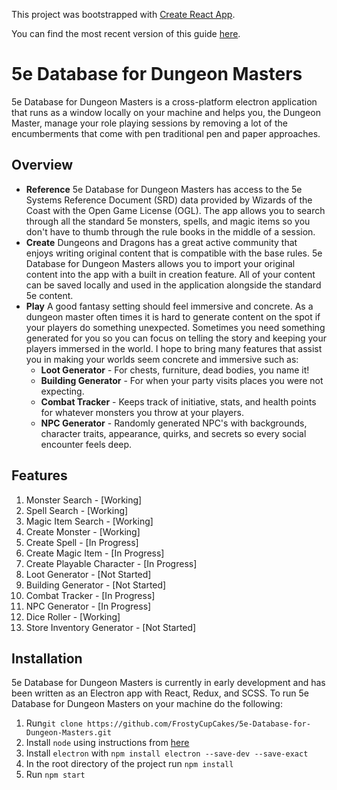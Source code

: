 This project was bootstrapped with [Create React App](https://github.com/facebookincubator/create-react-app).

You can find the most recent version of this guide [here](https://github.com/facebookincubator/create-react-app/blob/master/packages/react-scripts/template/README.md).

5e Database for Dungeon Masters
========
5e Database for Dungeon Masters is a cross-platform electron application that runs as a window locally on your machine and helps you, the Dungeon Master, manage your role playing sessions by removing a lot of the encumberments that come with pen traditional pen and paper approaches. 

## Overview
 * <strong>Reference</strong> 
5e Database for Dungeon Masters has access to the 5e Systems Reference Document (SRD) data provided by Wizards of the Coast with the Open Game License (OGL). The app allows you to search through all the standard 5e monsters, spells, and magic items so you don't have to thumb through the rule books in the middle of a session.
 * <strong>Create</strong>
Dungeons and Dragons has a great active community that enjoys writing original content that is compatible with the base rules. 5e Database for Dungeon Masters allows you to import your original content into the app with a built in creation feature. All of your content can be saved locally and used in the application alongside the standard 5e content.   
 * <strong>Play</strong>
A good fantasy setting should feel immersive and concrete. As a dungeon master often times it is hard to generate content on the spot if your players do something unexpected. Sometimes you need something generated for you so you can focus on telling the story and keeping your players immersed in the world. I hope to bring many features that assist you in making your worlds seem concrete and immersive such as: 
    * **Loot Generator** - For chests, furniture, dead bodies, you name it!
    * **Building Generator** - For when your party visits places you were not expecting. 
    * **Combat Tracker** - Keeps track of initiative, stats, and health points for whatever monsters you throw at your players.
    * **NPC Generator** - Randomly generated NPC's with backgrounds, character traits, appearance, quirks, and secrets so every social encounter feels deep.

## Features
1. Monster Search - [Working]
2. Spell Search - [Working]
3. Magic Item Search - [Working]
4. Create Monster - [Working]
5. Create Spell - [In Progress]
6. Create Magic Item - [In Progress]
7. Create Playable Character - [In Progress]
8. Loot Generator - [Not Started]
9. Building Generator - [Not Started]
10. Combat Tracker - [In Progress]
11. NPC Generator - [In Progress]
12. Dice Roller - [Working]
13. Store Inventory Generator - [Not Started]

## Installation

5e Database for Dungeon Masters is currently in early development and has been written as an Electron app with React, Redux, and SCSS. To run 5e Database for Dungeon Masters on your machine do the following:

1. Run`git clone https://github.com/FrostyCupCakes/5e-Database-for-Dungeon-Masters.git`
2. Install `node` using instructions from [here](https://nodejs.org/en/download/package-manager/)
3. Install `electron` with `npm install electron --save-dev --save-exact`
4. In the root directory of the project run `npm install`
5. Run `npm start`
